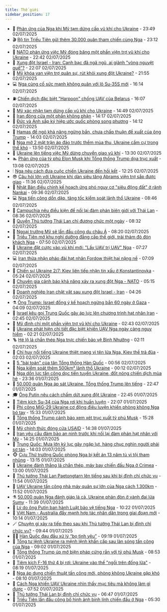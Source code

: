 ```yaml
---
title: Thế giới
sidebar_position: 17
---
```


<!-- dantri-the-gioi:START -->
- 🌋 [Phản ứng của Nga khi Mỹ tạm dừng cấp vũ khí cho Ukraine](https://dantri.com.vn/the-gioi/phan-ung-cua-nga-khi-my-tam-dung-cap-vu-khi-cho-ukraine-20250703063438112.htm) - 23:49 02/07/2025
- 🎬 [Rộ tin Triều Tiên gửi thêm 30.000 quân tham chiến cùng Nga](https://dantri.com.vn/the-gioi/ro-tin-trieu-tien-gui-them-30000-quan-tham-chien-cung-nga-20250702211258910.htm) - 23:12 02/07/2025
- 🧰 [NATO phản ứng việc Mỹ đóng băng một phần viện trợ vũ khí cho Ukraine](https://dantri.com.vn/the-gioi/nato-phan-ung-viec-my-dong-bang-mot-phan-vien-tro-vu-khi-cho-ukraine-20250703053327380.htm) - 22:42 02/07/2025
- 🌋 [Xung đột Israel - Iran: Canh bạc đã ngã ngũ, ai giành &quot;vòng nguyệt quế&quot;?](https://dantri.com.vn/the-gioi/xung-dot-israel-iran-canh-bac-da-nga-ngu-ai-gianh-vong-nguyet-que-20250630153337050.htm) - 22:07 02/07/2025
- 🗽 [Mỹ khóa van viện trợ quân sự, rút khỏi xung đột Ukraine?](https://dantri.com.vn/the-gioi/my-khoa-van-vien-tro-quan-su-rut-khoi-xung-dot-ukraine-20250703005246094.htm) - 21:55 02/07/2025
- 💻 [Nga củng cố sức mạnh không quân với lô Su-35S mới](https://dantri.com.vn/the-gioi/nga-cung-co-suc-manh-khong-quan-voi-lo-su-35s-moi-20250702231401638.htm) - 16:14 02/07/2025
- ⛽️ [Chiến dịch đặc biệt &quot;Harpoon&quot; chống UAV của Belarus](https://dantri.com.vn/the-gioi/chien-dich-dac-biet-harpoon-chong-uav-cua-belarus-20250702230426617.htm) - 16:07 02/07/2025
- 🤩 [Mỹ xác nhận tạm dừng cấp vũ khí cho Ukraine](https://dantri.com.vn/the-gioi/my-xac-nhan-tam-dung-cap-vu-khi-cho-ukraine-20250702214617385.htm) - 14:49 02/07/2025
- 🧐 [Iran đóng cửa một phần không phận](https://dantri.com.vn/the-gioi/iran-dong-cua-mot-phan-khong-phan-20250702210743974.htm) - 14:17 02/07/2025
- 🎊 [Đức và Anh sắp ký hiệp ước quốc phòng song phương](https://dantri.com.vn/the-gioi/duc-va-anh-sap-ky-hiep-uoc-quoc-phong-song-phuong-20250702211223492.htm) - 14:12 02/07/2025
- 📝 [Hamas để ngỏ khả năng ngừng bắn, chưa chấp thuận đề xuất của ông Trump](https://dantri.com.vn/the-gioi/hamas-de-ngo-kha-nang-ngung-ban-chua-chap-thuan-de-xuat-cua-ong-trump-20250702210352272.htm) - 14:03 02/07/2025
- 🤡 [Nga mở 2 mặt trận áp đảo trước thềm mùa thu, Ukraine cầm cự trong thế khó](https://dantri.com.vn/the-gioi/nga-mo-2-mat-tran-ap-dao-truoc-them-mua-thu-ukraine-cam-cu-trong-the-kho-20250702205007370.htm) - 13:50 02/07/2025
- 🥷 [Ukraine lên tiếng việc Mỹ dừng chuyển giao vũ khí](https://dantri.com.vn/the-gioi/ukraine-len-tieng-viec-my-dung-chuyen-giao-vu-khi-20250702194534760.htm) - 13:30 02/07/2025
- 🏊 [Phản ứng của tỷ phú Elon Musk khi Tổng thống Trump dọa trục xuất](https://dantri.com.vn/the-gioi/phan-ung-cua-ty-phu-elon-musk-khi-tong-thong-trump-doa-truc-xuat-20250702200133557.htm) - 13:08 02/07/2025
- 🕯 [Nga nêu cách đưa cuộc chiến Ukraine đến hồi kết](https://dantri.com.vn/the-gioi/nga-neu-cach-dua-cuoc-chien-ukraine-den-hoi-ket-20250702192034844.htm) - 12:25 02/07/2025
- 😎 [Câu hỏi lớn với Ukraine khi dàn siêu tăng Abrams viện trợ sắp được giao](https://dantri.com.vn/the-gioi/cau-hoi-lon-voi-ukraine-khi-dan-sieu-tang-abrams-vien-tro-sap-duoc-giao-20250702171705453.htm) - 11:36 02/07/2025
- 🌈 [Nhật Bản điều chỉnh kế hoạch ứng phó nguy cơ &quot;siêu động đất&quot; ở rãnh Nankai](https://dantri.com.vn/the-gioi/nhat-ban-dieu-chinh-ke-hoach-ung-pho-nguy-co-sieu-dong-dat-o-ranh-nankai-20250702153550910.htm) - 09:36 02/07/2025
- 💻 [Nga tiến công dồn dập, tăng tốc kiểm soát lãnh thổ Ukraine](https://dantri.com.vn/the-gioi/nga-tien-cong-don-dap-tang-toc-kiem-soat-lanh-tho-ukraine-20250702154522556.htm) - 08:46 02/07/2025
- 🤖 [Campuchia nêu điều kiện để nối lại đàm phán biên giới với Thái Lan](https://dantri.com.vn/the-gioi/campuchia-neu-dieu-kien-de-noi-lai-dam-phan-bien-gioi-voi-thai-lan-20250702152829094.htm) - 08:36 02/07/2025
- 🦏 [Quyền Thủ tướng Thái Lan chỉ đương chức một ngày](https://dantri.com.vn/the-gioi/quyen-thu-tuong-thai-lan-chi-duong-chuc-mot-ngay-20250702150303319.htm) - 08:32 02/07/2025
- 🌁 [Ngoại trưởng Mỹ sẽ lần đầu công du châu Á](https://dantri.com.vn/the-gioi/ngoai-truong-my-se-lan-dau-cong-du-chau-a-20250702145125366.htm) - 08:20 02/07/2025
- 🐘 [Triều Tiên mở khu nghỉ dưỡng đẳng cấp thế giới, trải thảm đỏ đón khách Nga](https://dantri.com.vn/the-gioi/trieu-tien-mo-khu-nghi-duong-dang-cap-the-gioi-trai-tham-do-don-khach-nga-20250702144010151.htm) - 07:50 02/07/2025
- 🥷 [Ukraine đặt cược vào vũ khí mới: &quot;Lấy UAV trị UAV&quot; Nga](https://dantri.com.vn/the-gioi/ukraine-dat-cuoc-vao-vu-khi-moi-lay-uav-tri-uav-nga-20250702142339223.htm) - 07:27 02/07/2025
- 💻 [Iran thừa nhận pháo đài hạt nhân Fordow thiệt hại nặng nề](https://dantri.com.vn/the-gioi/iran-thua-nhan-phao-dai-hat-nhan-fordow-thiet-hai-nang-ne-20250702140400570.htm) - 07:09 02/07/2025
- 🎡 [Chiến sự Ukraine 2/7: Kiev liên tiếp nhận tin xấu ở Konstantinovka](https://dantri.com.vn/the-gioi/chien-su-ukraine-27-kiev-lien-tiep-nhan-tin-xau-o-konstantinovka-20250702121814222.htm) - 05:24 02/07/2025
- 🧰 [Chuyên gia cảnh báo khả năng xảy ra xung đột Nga - NATO](https://dantri.com.vn/the-gioi/chuyen-gia-canh-bao-kha-nang-xay-ra-xung-dot-nga-nato-20250702102109858.htm) - 05:15 02/07/2025
- 🥸 [Doanh nghiệp Iran chật vật sau xung đột Israel - Iran](https://dantri.com.vn/the-gioi/doanh-nghiep-iran-chat-vat-sau-xung-dot-israel-iran-20250702112609759.htm) - 04:26 02/07/2025
- ⚗️ [Ông Trump: Israel đồng ý kế hoạch ngừng bắn 60 ngày ở Gaza](https://dantri.com.vn/the-gioi/ong-trump-israel-dong-y-ke-hoach-ngung-ban-60-ngay-o-gaza-20250702110901944.htm) - 04:09 02/07/2025
- 🌮 [Israel kêu gọi Trung Quốc gây áp lực lên chương trình hạt nhân Iran](https://dantri.com.vn/the-gioi/israel-keu-goi-trung-quoc-gay-ap-luc-len-chuong-trinh-hat-nhan-iran-20250702092006348.htm) - 02:45 02/07/2025
- 🎃 [Mỹ đình chỉ một phần viện trợ vũ khí cho Ukraine](https://dantri.com.vn/the-gioi/my-dinh-chi-mot-phan-vien-tro-vu-khi-cho-ukraine-20250702081441375.htm) - 02:43 02/07/2025
- 💫 [Ukraine phát hiện chi tiết đặc biệt khiến UAV Nga ngày càng nguy hiểm](https://dantri.com.vn/the-gioi/ukraine-phat-hien-chi-tiet-dac-biet-khien-uav-nga-ngay-cang-nguy-hiem-20250702090335151.htm) - 02:21 02/07/2025
- 🪜 [Hé lộ lá chắn thép Nga trực chiến bảo vệ Bình Nhưỡng](https://dantri.com.vn/the-gioi/he-lo-la-chan-thep-nga-truc-chien-bao-ve-binh-nhuong-20250702081252303.htm) - 02:11 02/07/2025
- 🌋 [Chỉ huy nổi tiếng Ukraine thiệt mạng vì tên lửa Nga, Kiev thề trả đũa](https://dantri.com.vn/the-gioi/chi-huy-noi-tieng-ukraine-thiet-mang-vi-ten-lua-nga-kiev-the-tra-dua-20250702080123896.htm) - 02:03 02/07/2025
- 🦏 [5 &quot;bài toán&quot; của tân Tổng thống Hàn Quốc](https://dantri.com.vn/the-gioi/5-bai-toan-cua-tan-tong-thong-han-quoc-20250701174950692.htm) - 00:56 02/07/2025
- 👀 [Nga kiểm soát thêm 500km² lãnh thổ Ukraine](https://dantri.com.vn/the-gioi/nga-kiem-soat-them-500km-lanh-tho-ukraine-20250702065132417.htm) - 00:12 02/07/2025
- 🧰 [Nga dồn lực tấn công dọc tiền tuyến Ukraine, đốt nóng chiến dịch mùa hè](https://dantri.com.vn/the-gioi/nga-don-luc-tan-cong-doc-tien-tuyen-ukraine-dot-nong-chien-dich-mua-he-20250702062948009.htm) - 23:36 01/07/2025
- 🚀 [50.000 quân Nga áp sát Ukraine, Tổng thống Trump lên tiếng](https://dantri.com.vn/the-gioi/50000-quan-nga-ap-sat-ukraine-tong-thong-trump-len-tieng-20250702053829666.htm) - 22:47 01/07/2025
- 🎓 [Ông Putin nêu cách chấm dứt xung đột Ukraine](https://dantri.com.vn/the-gioi/ong-putin-neu-cach-cham-dut-xung-dot-ukraine-20250702054222827.htm) - 22:45 01/07/2025
- 🥸 [Tiêm kích Su-34 của Nga rơi khi huấn luyện](https://dantri.com.vn/the-gioi/tiem-kich-su-34-cua-nga-roi-khi-huan-luyen-20250702050324559.htm) - 22:07 01/07/2025
- 🦅 [Phi công MiG-29 Ukraine cơ động điêu luyện khiến phòng không Nga bó tay](https://dantri.com.vn/the-gioi/phi-cong-mig-29-ukraine-co-dong-dieu-luyen-khien-phong-khong-nga-bo-tay-20250701172022226.htm) - 15:33 01/07/2025
- 🤭 [Tổng thống Trump cảnh báo xem xét trục xuất tỷ phú Musk](https://dantri.com.vn/the-gioi/tong-thong-trump-canh-bao-xem-xet-truc-xuat-ty-phu-musk-20250701222230288.htm) - 15:28 01/07/2025
- 🤖 [Mỹ chính thức đóng cửa USAID](https://dantri.com.vn/the-gioi/my-chinh-thuc-dong-cua-usaid-20250701213239302.htm) - 14:38 01/07/2025
- 🐲 [Iran yêu cầu đảm bảo an ninh trước khi nối lại đàm phán hạt nhân với Mỹ](https://dantri.com.vn/the-gioi/iran-yeu-cau-dam-bao-an-ninh-truoc-khi-noi-lai-dam-phan-hat-nhan-voi-my-20250701211106421.htm) - 14:25 01/07/2025
- 🫣 [Trung Quốc: Mưa lớn kỷ lục gây ngập lụt, hàng chục nghìn người phải sơ tán](https://dantri.com.vn/the-gioi/trung-quoc-mua-lon-ky-luc-gay-ngap-lut-hang-chuc-nghin-nguoi-phai-so-tan-20250701210318813.htm) - 14:03 01/07/2025
- 🐵 [Cựu Thứ trưởng Quốc phòng Nga bị kết án 13 năm tù vì tội tham nhũng](https://dantri.com.vn/the-gioi/cuu-thu-truong-quoc-phong-nga-bi-ket-an-13-nam-tu-vi-toi-tham-nhung-20250701201014725.htm) - 13:15 01/07/2025
- 🫶 [Ukraine đánh thẳng lá chắn thép, máy bay chiến đấu Nga ở Crimea](https://dantri.com.vn/the-gioi/ukraine-danh-thang-la-chan-thep-may-bay-chien-dau-nga-o-crimea-20250701194000172.htm) - 13:00 01/07/2025
- 💃 [Thủ tướng Thái Lan Paetongtarn lên tiếng sau khi bị đình chỉ chức vụ](https://dantri.com.vn/the-gioi/thu-tuong-thai-lan-paetongtarn-len-tieng-sau-khi-bi-dinh-chi-chuc-vu-20250701184727008.htm) - 11:54 01/07/2025
- 💫 [UAV Ukraine tấn công nhà máy quân sự lớn của Nga cách 1.300km](https://dantri.com.vn/the-gioi/uav-ukraine-tan-cong-nha-may-quan-su-lon-cua-nga-cach-1300km-20250701175122828.htm) - 11:52 01/07/2025
- ⚗️ [50.000 quân Nga đánh giáp lá cà, Ukraine phản đòn ở vành đai lửa Sumy](https://dantri.com.vn/the-gioi/50000-quan-nga-danh-giap-la-ca-ukraine-phan-don-o-vanh-dai-lua-sumy-20250701155529248.htm) - 11:39 01/07/2025
- 🥷 [Lý do ông Putin ban hành Luật bảo vệ tiếng Nga](https://dantri.com.vn/the-gioi/ly-do-ong-putin-ban-hanh-luat-bao-ve-tieng-nga-20250701172220978.htm) - 10:22 01/07/2025
- 🥸 [Việt Nam - Australia đẩy mạnh hợp tác nhân dân trong giai đoạn mới](https://dantri.com.vn/the-gioi/viet-nam-australia-day-manh-hop-tac-nhan-dan-trong-giai-doan-moi-20250701170918245.htm) - 10:14 01/07/2025
- 🪄 [Chuyện gì xảy ra tiếp theo sau khi Thủ tướng Thái Lan bị đình chỉ chức vụ?](https://dantri.com.vn/the-gioi/chuyen-gi-xay-ra-tiep-theo-sau-khi-thu-tuong-thai-lan-bi-dinh-chi-chuc-vu-20250701163203997.htm) - 09:44 01/07/2025
- 🧑‍💻 [Hàn Quốc đau đầu xử lý “bọ tình yêu”](https://dantri.com.vn/the-gioi/han-quoc-dau-dau-xu-ly-bo-tinh-yeu-20250701161935588.htm) - 09:19 01/07/2025
- 🤭 [Tổng tư lệnh Ukraine ra mệnh lệnh khẩn cấp sau làn sóng tấn công của Nga](https://dantri.com.vn/the-gioi/tong-tu-lenh-ukraine-ra-menh-lenh-khan-cap-sau-lan-song-tan-cong-cua-nga-20250701155640829.htm) - 09:02 01/07/2025
- 🗽 [Tổng thống Trump úp mở biện pháp cứng rắn với tỷ phú Musk](https://dantri.com.vn/the-gioi/tong-thong-trump-up-mo-bien-phap-cung-ran-voi-ty-phu-musk-20250701153559900.htm) - 08:53 01/07/2025
- 🤖 [Tiêm kích F-16 thứ 4 bị rơi: Ukraine vào thế &quot;ngồi trên đống lửa&quot;](https://dantri.com.vn/the-gioi/tiem-kich-f-16-thu-4-bi-roi-ukraine-vao-the-ngoi-tren-dong-lua-20250701151358605.htm) - 08:19 01/07/2025
- 🌈 [Nga áp dụng chiến thuật tấn công mới, phòng không Ukraine gặp khó](https://dantri.com.vn/the-gioi/nga-ap-dung-chien-thuat-tan-cong-moi-phong-khong-ukraine-gap-kho-20250701150641397.htm) - 08:10 01/07/2025
- 🤩 [Cách Nga khiến UAV Ukraine nhìn thấy mục tiêu mà không làm gì được](https://dantri.com.vn/the-gioi/cach-nga-khien-uav-ukraine-nhin-thay-muc-tieu-ma-khong-lam-gi-duoc-20250701142918985.htm) - 07:52 01/07/2025
- 🤗 [Thủ tướng Thái Lan bị đình chỉ chức vụ](https://dantri.com.vn/the-gioi/thu-tuong-thai-lan-bi-dinh-chi-chuc-vu-20250701134655312.htm) - 06:47 01/07/2025
- 🙉 [Triều Tiên lần đầu công bố hình ảnh binh lính chiến đấu ở Nga](https://dantri.com.vn/the-gioi/trieu-tien-lan-dau-cong-bo-hinh-anh-binh-linh-chien-dau-o-nga-20250701121544734.htm) - 05:30 01/07/2025<!-- dantri-the-gioi:END -->
